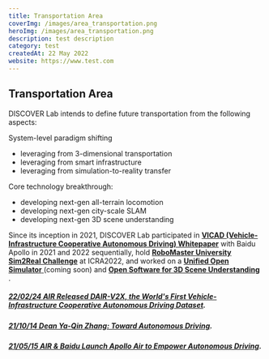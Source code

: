```yaml
---
title: Transportation Area
coverImg: /images/area_transportation.png
heroImg: /images/area_transportation.png
description: test description
category: test
createdAt: 22 May 2022
website: https://www.test.com
---
```


## Transportation Area
DISCOVER Lab intends to define future transportation from the following aspects: 

System-level paradigm shifting
- leveraging from 3-dimensional transportation
- leveraging from smart infrastructure
- leveraging from simulation-to-reality transfer 

Core technology breakthrough: 
- developing next-gen all-terrain locomotion
- developing next-gen city-scale SLAM
- developing next-gen 3D scene understanding

Since its inception in 2021, DISCOVER Lab participated in [**VICAD (Vehicle-Infrastructure Cooperative Autonomous Driving) Whitepaper**](/transportation_book.pdf) with Baidu Apollo in 2021 and 2022 sequentially, hold [**RoboMaster University Sim2Real Challenge**](https://air.tsinghua.edu.cn/robomaster/sim2real_icra22.html) at ICRA2022, and worked on a [**Unified Open Simulator** ]() (coming soon) and [**Open Software for 3D Scene Understanding** ](https://github.com/OPEN-AIR-SUN).

##### [22/02/24 AIR Released DAIR-V2X, the World's First Vehicle-Infrastructure Cooperative Autonomous Driving Dataset](https://air.tsinghua.edu.cn/en/info/1007/1353.htm).

##### [21/10/14 Dean Ya-Qin Zhang: Toward Autonomous Driving](https://air.tsinghua.edu.cn/en/info/1007/1266.htm).

##### [21/05/15 AIR & Baidu Launch Apollo Air to Empower Autonomous Driving](https://air.tsinghua.edu.cn/en/info/1007/1262.htm).